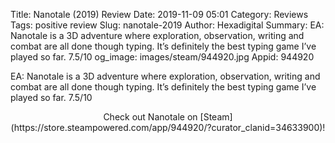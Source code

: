 Title: Nanotale (2019) Review
Date: 2019-11-09 05:01
Category: Reviews
Tags: positive review
Slug: nanotale-2019
Author: Hexadigital
Summary: EA: Nanotale is a 3D adventure where exploration, observation, writing and combat are all done though typing. It’s definitely the best typing game I’ve played so far. 7.5/10
og_image: images/steam/944920.jpg
Appid: 944920

EA: Nanotale is a 3D adventure where exploration, observation, writing and combat are all done though typing. It’s definitely the best typing game I’ve played so far. 7.5/10

<center>Check out Nanotale on [Steam](https://store.steampowered.com/app/944920/?curator_clanid=34633900)!</center>
